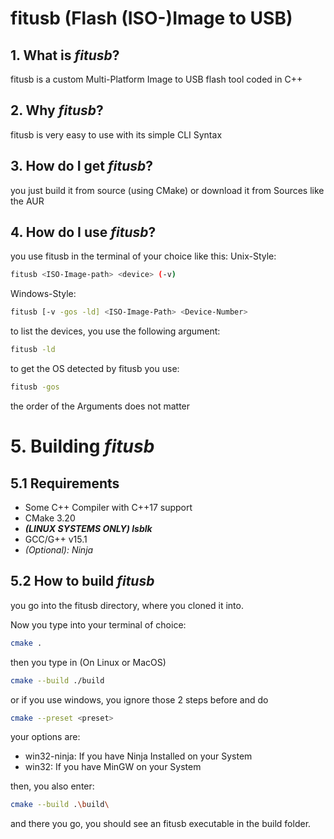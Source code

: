 # fitusb (Flash (ISO-)Image to USB)

## 1. What is _fitusb_?
fitusb is a custom Multi-Platform Image to USB flash tool coded in C++
## 2. Why _fitusb_?
fitusb is very easy to use with its simple CLI Syntax
## 3. How do I get _fitusb_?
you just build it from source (using CMake) or download it from Sources like the AUR
## 4. How do I use _fitusb_?
you use fitusb in the terminal of your choice like this:
Unix-Style:
```sh
fitusb <ISO-Image-path> <device> (-v)
```
Windows-Style:
```sh
fitusb [-v -gos -ld] <ISO-Image-Path> <Device-Number>
```
to list the devices, you use the following argument:
```sh
fitusb -ld
```
to get the OS detected by fitusb you use:
```sh
fitusb -gos
```
the order of the Arguments does not matter
# 5. Building _fitusb_
## 5.1 Requirements
- Some C++ Compiler with C++17 support
- CMake 3.20
- _**(LINUX SYSTEMS ONLY) lsblk**_
- GCC/G++ v15.1
- _(Optional): Ninja_
## 5.2 How to build _fitusb_
you go into the fitusb directory, where you cloned it into.

Now you type into your terminal of choice:
```sh
cmake .
```
then you type in (On Linux or MacOS)
```sh
cmake --build ./build
```
or if you use windows, you ignore those 2 steps before and do
```sh
cmake --preset <preset>
```
your options are:
- win32-ninja: If you have Ninja Installed on your System
- win32: If you have MinGW on your System

then, you also enter:
```sh
cmake --build .\build\
```
and there you go, you should see an fitusb executable in the build folder.